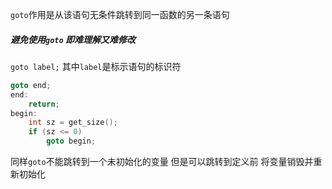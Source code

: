 `goto`作用是从该语句无条件跳转到同一函数的另一条语句
##### 避免使用`goto` 即难理解又难修改
`goto label;`
其中`label`是标示语句的标识符
```cpp
goto end;
end:
    return;
begin:
    int sz = get_size();
    if (sz <= 0)
        goto begin;
```

同样`goto`不能跳转到一个未初始化的变量 但是可以跳转到定义前 将变量销毁并重新初始化